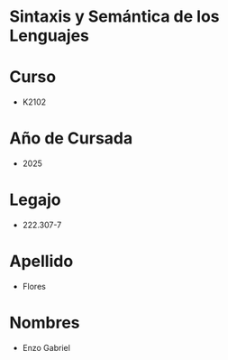 # Sintaxis y Semántica de los Lenguajes

# Curso
- K2102

# Año de Cursada
- 2025

# Legajo
- 222.307-7

# Apellido
- Flores

# Nombres
- Enzo Gabriel
